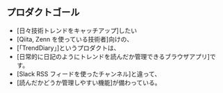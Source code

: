 ## プロダクトゴール

- [日々技術トレンドをキャッチアップ]したい
- [Qiita, Zenn を使っている技術者]向けの、
- [「TrendDiary」]というプロダクトは、
- [日常的に日記のようにトレンドを読んだか管理できるブラウザアプリ]です。
- [Slack RSS フィードを使ったチャンネル]と違って、
- [読んだかどうか管理しやすい機能]が備わっている。
